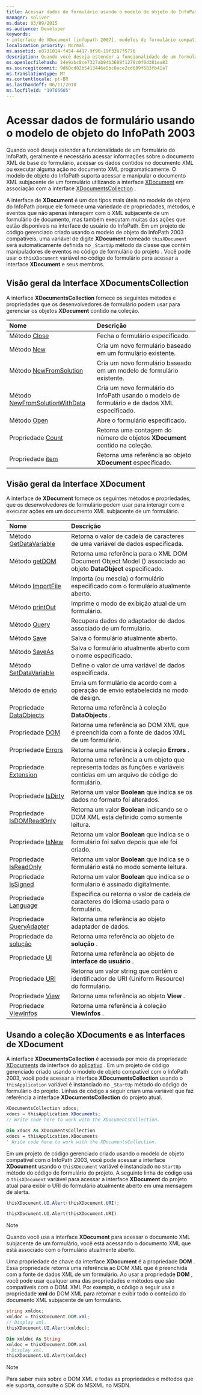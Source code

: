 ```yaml
---
title: Acessar dados de formulário usando o modelo de objeto do InfoPath 2003
manager: soliver
ms.date: 03/09/2015
ms.audience: Developer
keywords:
- interface de XDocument [infopath 2007], modelos de formulário compatíveis com o InfoPath 2003, como acessar dados do formulário, XDocumentsCollection interface [InfoPath 2007]
localization_priority: Normal
ms.assetid: e0731014-f454-4417-9f90-19f3387f5776
description: Quando você deseja estender a funcionalidade de um formulário do InfoPath, geralmente é necessário acessar informações sobre o documento XML de base do formulário, acessar os dados contidos no documento XML ou executar alguma ação no documento XML programaticamente. O modelo de objeto do InfoPath suporta acessar e manipular o documento XML subjacente de um formulário utilizando a interface XDocument em associação com a interface XDocumentsCollection.
ms.openlocfilehash: 24e9abc8ce7327ab94b3608f1279c0f0d381ea83
ms.sourcegitcommit: 9d60cd82b5413446e5bc8ace2cd689f683fb41a7
ms.translationtype: MT
ms.contentlocale: pt-BR
ms.lasthandoff: 06/11/2018
ms.locfileid: "19765605"
---
```

# <a name="access-form-data-using-the-infopath-2003-object-model"></a>Acessar dados de formulário usando o modelo de objeto do InfoPath 2003

Quando você deseja estender a funcionalidade de um formulário do InfoPath, geralmente é necessário acessar informações sobre o documento XML de base do formulário, acessar os dados contidos no documento XML ou executar alguma ação no documento XML programaticamente. O modelo de objeto do InfoPath suporta acessar e manipular o documento XML subjacente de um formulário utilizando a interface [XDocument](https://msdn.microsoft.com/library/Microsoft.Office.Interop.InfoPath.SemiTrust.XDocument.aspx) em associação com a interface [XDocumentsCollection](https://msdn.microsoft.com/library/Microsoft.Office.Interop.InfoPath.SemiTrust.XDocumentsCollection.aspx) . 
  
A interface de **XDocument** é um dos tipos mais úteis no modelo de objeto do InfoPath porque ele fornece uma variedade de propriedades, métodos, e eventos que não apenas interagem com o XML subjacente de um formulário de documento, mas também executam muitas das ações que estão disponíveis na interface do usuário do InfoPath. Em um projeto de código gerenciado criado usando o modelo de objeto do InfoPath 2003 compatíveis, uma variável de digite **XDocument** nomeado `thisXDocument` será automaticamente definida no `_StartUp` método da classe que contém manipuladores de eventos no código de formulário do projeto . Você pode usar o `thisXDocument` variável no código do formulário para acessar a interface **XDocument** e seus membros. 
  
## <a name="overview-of-the-xdocumentscollection-interface"></a>Visão geral da Interface XDocumentsCollection

A interface **XDocumentsCollection** fornece os seguintes métodos e propriedades que os desenvolvedores de formulário podem usar para gerenciar os objetos **XDocument** contido na coleção. 
  
|**Nome**|**Descrição**|
|:-----|:-----|
|Método [Close](https://msdn.microsoft.com/library/Microsoft.Office.Interop.InfoPath.SemiTrust.XDocuments2.Close.aspx)  <br/> |Fecha o formulário especificado.  <br/> |
|Método [New](https://msdn.microsoft.com/library/Microsoft.Office.Interop.InfoPath.SemiTrust.XDocuments2.New.aspx)  <br/> |Cria um novo formulário baseado em um formulário existente.  <br/> |
|Método [NewFromSolution](https://msdn.microsoft.com/library/Microsoft.Office.Interop.InfoPath.SemiTrust.XDocuments2.NewFromSolution.aspx)  <br/> |Cria um novo formulário baseado em um modelo de formulário existente.  <br/> |
|Método [NewFromSolutionWithData](https://msdn.microsoft.com/library/Microsoft.Office.Interop.InfoPath.SemiTrust.XDocuments2.NewFromSolutionWithData.aspx)  <br/> |Cria um novo formulário do InfoPath usando o modelo de formulário e de dados XML especificado.  <br/> |
|Método [Open](https://msdn.microsoft.com/library/Microsoft.Office.Interop.InfoPath.SemiTrust.XDocuments2.Open.aspx)  <br/> |Abre o formulário especificado.  <br/> |
|Propriedade [Count](https://msdn.microsoft.com/library/Microsoft.Office.Interop.InfoPath.SemiTrust.XDocuments2.Count.aspx)  <br/> |Retorna uma contagem do número de objetos **XDocument** contido na coleção.  <br/> |
|Propriedade [item](https://msdn.microsoft.com/library/Microsoft.Office.Interop.InfoPath.SemiTrust.XDocuments2.Item.aspx)  <br/> |Retorna uma referência ao objeto **XDocument** especificado.  <br/> |
   
## <a name="overview-of-the-xdocument-interface"></a>Visão geral da Interface XDocument

A interface de **XDocument** fornece os seguintes métodos e propriedades, que os desenvolvedores de formulário podem usar para interagir com e executar ações em um documento XML subjacente de um formulário. 
  
|**Nome**|**Descrição**|
|:-----|:-----|
|Método [GetDataVariable](https://msdn.microsoft.com/library/Microsoft.Office.Interop.InfoPath.SemiTrust._XDocument2.GetDataVariable.aspx)  <br/> |Retorna o valor de cadeia de caracteres de uma variável de dados especificada.  <br/> |
|Método [getDOM](https://msdn.microsoft.com/library/Microsoft.Office.Interop.InfoPath.SemiTrust._XDocument2.GetDOM.aspx)  <br/> |Retorna uma referência para o XML DOM Document Object Model () associado ao objeto **DataObject** especificado.  <br/> |
|Método [ImportFile](https://msdn.microsoft.com/library/Microsoft.Office.Interop.InfoPath.SemiTrust._XDocument2.ImportFile.aspx)  <br/> |Importa (ou mescla) o formulário especificado com o formulário atualmente aberto.  <br/> |
|Método [printOut](https://msdn.microsoft.com/library/Microsoft.Office.Interop.InfoPath.SemiTrust._XDocument2.PrintOut.aspx)  <br/> |Imprime o modo de exibição atual de um formulário.  <br/> |
|Método [Query](https://msdn.microsoft.com/library/Microsoft.Office.Interop.InfoPath.SemiTrust._XDocument2.Query.aspx)  <br/> |Recupera dados do adaptador de dados associado de um formulário.  <br/> |
|Método [Save](https://msdn.microsoft.com/library/Microsoft.Office.Interop.InfoPath.SemiTrust._XDocument2.Save.aspx)  <br/> |Salva o formulário atualmente aberto.  <br/> |
|Método [SaveAs](https://msdn.microsoft.com/library/Microsoft.Office.Interop.InfoPath.SemiTrust._XDocument2.SaveAs.aspx)  <br/> |Salva o formulário atualmente aberto com o nome especificado.  <br/> |
|Método [SetDataVariable](https://msdn.microsoft.com/library/Microsoft.Office.Interop.InfoPath.SemiTrust._XDocument2.SetDataVariable.aspx)  <br/> |Define o valor de uma variável de dados especificada.  <br/> |
|Método de [envio](https://msdn.microsoft.com/library/Microsoft.Office.Interop.InfoPath.SemiTrust._XDocument2.Submit.aspx)  <br/> |Envia um formulário de acordo com a operação de envio estabelecida no modo de design.  <br/> |
|Propriedade [DataObjects](https://msdn.microsoft.com/library/Microsoft.Office.Interop.InfoPath.SemiTrust._XDocument2.DataObjects.aspx)  <br/> |Retorna uma referência à coleção **DataObjects** .  <br/> |
|Propriedade [DOM](https://msdn.microsoft.com/library/Microsoft.Office.Interop.InfoPath.SemiTrust._XDocument2.DOM.aspx)  <br/> |Retorna uma referência ao DOM XML que é preenchida com a fonte de dados XML de um formulário.  <br/> |
|Propriedade [Errors](https://msdn.microsoft.com/library/Microsoft.Office.Interop.InfoPath.SemiTrust._XDocument2.Errors.aspx)  <br/> |Retorna uma referência à coleção **Errors** .  <br/> |
|Propriedade [Extension](https://msdn.microsoft.com/library/Microsoft.Office.Interop.InfoPath.SemiTrust._XDocument2.Extension.aspx)  <br/> |Retorna uma referência a um objeto que representa todas as funções e variáveis contidas em um arquivo de código do formulário.  <br/> |
|Propriedade [IsDirty](https://msdn.microsoft.com/library/Microsoft.Office.Interop.InfoPath.SemiTrust._XDocument2.IsDirty.aspx)  <br/> |Retorna um valor **Boolean** que indica se os dados no formato foi alterados.  <br/> |
|Propriedade [IsDOMReadOnly](https://msdn.microsoft.com/library/Microsoft.Office.Interop.InfoPath.SemiTrust._XDocument2.IsDOMReadOnly.aspx)  <br/> |Retorna um valor **Boolean** indicando se o DOM XML está definido como somente leitura.  <br/> |
|Propriedade [IsNew](https://msdn.microsoft.com/library/Microsoft.Office.Interop.InfoPath.SemiTrust._XDocument2.IsNew.aspx)  <br/> |Retorna um valor **Boolean** que indica se o formulário foi salvo depois que ele foi criado.  <br/> |
|Propriedade [IsReadOnly](https://msdn.microsoft.com/library/Microsoft.Office.Interop.InfoPath.SemiTrust._XDocument2.IsReadOnly.aspx)  <br/> |Retorna um valor **Boolean** que indica se o formulário está no modo somente leitura.  <br/> |
|Propriedade [IsSigned](https://msdn.microsoft.com/library/Microsoft.Office.Interop.InfoPath.SemiTrust._XDocument2.IsSigned.aspx)  <br/> |Retorna um valor **Boolean** que indica se o formulário é assinado digitalmente.  <br/> |
|Propriedade [Language](https://msdn.microsoft.com/library/Microsoft.Office.Interop.InfoPath.SemiTrust._XDocument2.Language.aspx)  <br/> |Especifica ou retorna o valor de cadeia de caracteres do idioma usado para o formulário.  <br/> |
|Propriedade [QueryAdapter](https://msdn.microsoft.com/library/Microsoft.Office.Interop.InfoPath.SemiTrust._XDocument2.QueryAdapter.aspx)  <br/> |Retorna uma referência ao objeto adaptador de dados.  <br/> |
|Propriedade da [solução](https://msdn.microsoft.com/library/Microsoft.Office.Interop.InfoPath.SemiTrust._XDocument2.Solution.aspx)  <br/> |Retorna uma referência ao objeto de **solução** .  <br/> |
|Propriedade [UI](https://msdn.microsoft.com/library/Microsoft.Office.Interop.InfoPath.SemiTrust._XDocument2.UI.aspx)  <br/> |Retorna uma referência ao objeto de **interface do usuário** .  <br/> |
|Propriedade [URI](https://msdn.microsoft.com/library/Microsoft.Office.Interop.InfoPath.SemiTrust._XDocument2.URI.aspx)  <br/> |Retorna um valor string que contém o identificador de URI (Uniform Resource) do formulário.  <br/> |
|Propriedade [View](https://msdn.microsoft.com/library/Microsoft.Office.Interop.InfoPath.SemiTrust._XDocument2.View.aspx)  <br/> |Retorna uma referência ao objeto **View** .  <br/> |
|Propriedade [ViewInfos](https://msdn.microsoft.com/library/Microsoft.Office.Interop.InfoPath.SemiTrust._XDocument2.ViewInfos.aspx)  <br/> |Retorna uma referência à coleção **ViewInfos** .  <br/> |
   
## <a name="using-the-xdocuments-collection-and-the-xdocument-interfaces"></a>Usando a coleção XDocuments e as Interfaces de XDocument

A interface **XDocumentsCollection** é acessada por meio da propriedade [XDocuments](https://msdn.microsoft.com/library/Microsoft.Office.Interop.InfoPath.SemiTrust._Application2.XDocuments.aspx) da interface do [aplicativo](https://msdn.microsoft.com/library/Microsoft.Office.Interop.InfoPath.SemiTrust.Application.aspx) . Em um projeto de código gerenciado criado usando o modelo de objeto compatível com o InfoPath 2003, você pode acessar a interface **XDocumentsCollection** usando o `thisApplication` variável é instanciado no `_StartUp` método do código de formulário do projeto. Linhas de código a seguir criam uma variável que faz referência a interface **XDocumentsCollection** do projeto atual. 
  
```cs
XDocumentsCollection xdocs;
xdocs = thisApplication.XDocuments;
// Write code here to work with the XDocumentsCollection.
```

```vb
Dim xdocs As XDocumentsCollection
xdocs = thisApplication.XDocuments
' Write code here to work with the XDocumentsCollection.
```

Em um projeto de código gerenciado criado usando o modelo de objeto compatível com o InfoPath 2003, você pode acessar a interface **XDocument** usando o `thisXDocument` variável é instanciado no `StartUp` método do código de formulário do projeto. A seguinte linha de código usa o `thisXDocument` variável para acessar a interface **XDocument** do projeto atual para exibir o URI do formulário atualmente aberto em uma mensagem de alerta. 
  
```cs
thisXDocument.UI.Alert(thisXDocument.URI);
```

```vb
thisXDocument.UI.Alert(thisXDocument.URI)
```

> [!NOTE]
> Quando você usa a interface **XDocument** para acessar o documento XML subjacente de um formulário, você está acessando o documento XML que está associado com o formulário atualmente aberto. 
  
Uma propriedade de chave da interface **XDocument** é a propriedade **DOM** . Essa propriedade retorna uma referência ao DOM XML que é preenchida com a fonte de dados XML de um formulário. Ao usar a propriedade **DOM** , você pode usar qualquer uma das propriedades e métodos que são compatíveis com o DOM. XML Por exemplo, o código a seguir usa a propriedade **xml** do DOM XML para retornar e exibir todo o conteúdo do documento XML subjacente de um formulário. 
  
```cs
string xmldoc;
xmldoc = thisXDocument.DOM.xml;
// Display xml.
thisXDocument.UI.Alert(xmldoc);
```

```vb
Dim xmldoc As String
xmldoc = thisXDocument.DOM.xml
' Display xml.
thisXDocument.UI.Alert(xmldoc)
```

> [!NOTE]
> Para saber mais sobre o DOM XML e todas as propriedades e métodos que ele suporta, consulte o SDK do MSXML no MSDN. 
  

